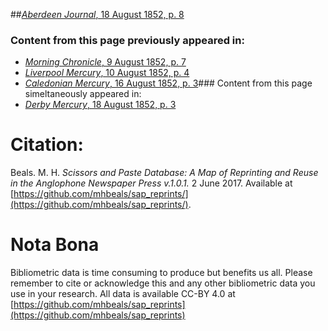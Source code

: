 ##[*Aberdeen Journal*, 18 August 1852, p. 8](https://mhbeals.github.io/sap_html/Aberdeen-Journal/Aberdeen-Journal-18-August-1852-p-8)

### Content from this page previously appeared in:
+ [*Morning Chronicle*, 9 August 1852, p. 7](https://mhbeals.github.io/sap_html/Morning-Chronicle/Morning-Chronicle-9-August-1852-p-7)
+ [*Liverpool Mercury*, 10 August 1852, p. 4](https://mhbeals.github.io/sap_html/Liverpool-Mercury/Liverpool-Mercury-10-August-1852-p-4)
+ [*Caledonian Mercury*, 16 August 1852, p. 3](https://mhbeals.github.io/sap_html/Caledonian-Mercury/Caledonian-Mercury-16-August-1852-p-3)### Content from this page simeltaneously appeared in:
+ [*Derby Mercury*, 18 August 1852, p. 3](https://mhbeals.github.io/sap_html/Derby-Mercury/Derby-Mercury-18-August-1852-p-3)
                    
# Citation: 

Beals. M. H. *Scissors and Paste Database: A Map of Reprinting and Reuse in the Anglophone Newspaper Press v.1.0.1.* 2 June 2017. Available at [https://github.com/mhbeals/sap_reprints/](https://github.com/mhbeals/sap_reprints/). 
                    
# Nota Bona

Bibliometric data is time consuming to produce but benefits us all. Please remember to cite or acknowledge this and any other bibliometric data you use in your research. All data is available CC-BY 4.0 at [https://github.com/mhbeals/sap_reprints](https://github.com/mhbeals/sap_reprints)